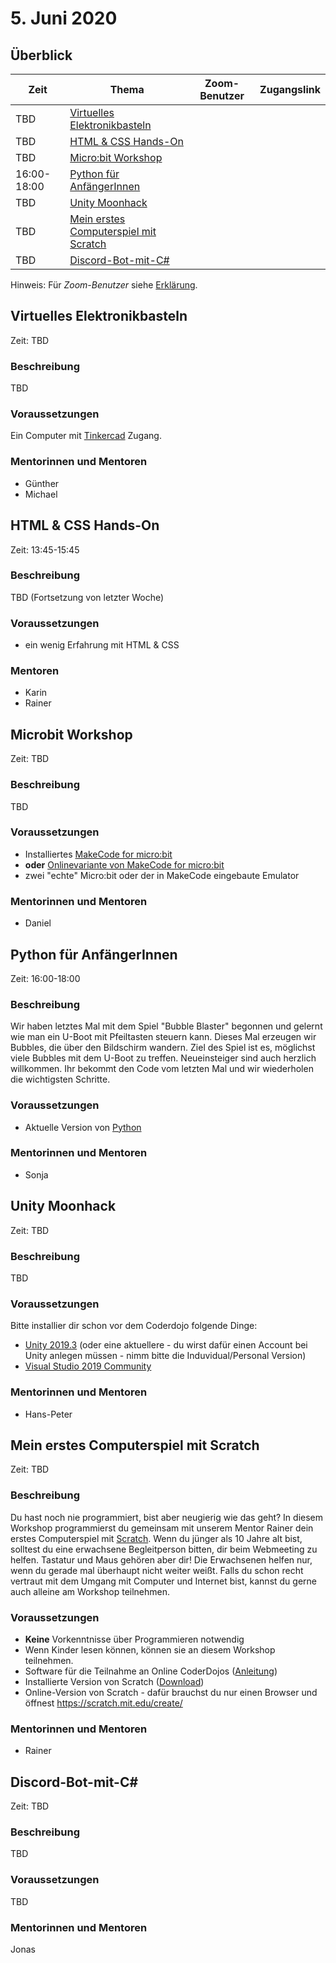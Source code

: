 # 5. Juni 2020


## Überblick

| Zeit        | Thema                                                                   | Zoom-Benutzer | Zugangslink                                       |
|-------------|-------------------------------------------------------------------------|---------------|---------------------------------------------------|
| TBD         | [Virtuelles Elektronikbasteln](#virtuelles-elektronikbasteln)           |         |   |
| TBD         | [HTML & CSS Hands-On](#html--css-hands-on)                              |         |   |
| TBD         | [Micro:bit Workshop](#microbit-workshop)                                |         |   |
| 16:00-18:00 | [Python für AnfängerInnen](#python-für-anfängerinnen)                   |         |   |
| TBD         | [Unity Moonhack](#unity-moonhack)                                       |         |   |
| TBD         | [Mein erstes Computerspiel mit Scratch](#mein-erstes-computerspiel-mit-scratch) | | |
| TBD         | [Discord-Bot-mit-C#](#discord-bot-mit-c) | | |


Hinweis: Für *Zoom-Benutzer* siehe [Erklärung](https://github.com/coderdojo-linz/coderdojo-online/blob/master/Zoom.md).


## Virtuelles Elektronikbasteln

Zeit: TBD

### Beschreibung

TBD

### Voraussetzungen

Ein Computer mit [Tinkercad](https://www.tinkercad.com) Zugang. 

### Mentorinnen und Mentoren

* Günther
* Michael


## HTML & CSS Hands-On

Zeit: 13:45-15:45

### Beschreibung

TBD (Fortsetzung von letzter Woche)

### Voraussetzungen

* ein wenig Erfahrung mit HTML & CSS

### Mentoren

* Karin
* Rainer


## Microbit Workshop

Zeit: TBD

### Beschreibung

TBD

### Voraussetzungen

* Installiertes [MakeCode for micro:bit](https://www.microsoft.com/store/apps/9pjc7sv48lcx)
* **oder** [Onlinevariante von MakeCode for micro:bit](https://makecode.microbit.org/)
* zwei "echte" Micro:bit oder der in MakeCode eingebaute Emulator

### Mentorinnen und Mentoren

* Daniel


## Python für AnfängerInnen

Zeit: 16:00-18:00

### Beschreibung

Wir haben letztes Mal mit dem Spiel "Bubble Blaster" begonnen und gelernt wie man ein U-Boot mit Pfeiltasten steuern kann. Dieses Mal erzeugen wir Bubbles, die über den Bildschirm wandern. Ziel des Spiel ist es, möglichst viele Bubbles mit dem U-Boot zu treffen.
Neueinsteiger sind auch herzlich willkommen. Ihr bekommt den Code vom letzten Mal und wir wiederholen die wichtigsten Schritte.

### Voraussetzungen

* Aktuelle Version von [Python](https://www.python.org/downloads/)

### Mentorinnen und Mentoren

* Sonja


## Unity Moonhack

Zeit: TBD

### Beschreibung

TBD

### Voraussetzungen

Bitte installier dir schon vor dem Coderdojo folgende Dinge:
- [Unity 2019.3](https://store.unity.com/) (oder eine aktuellere - du wirst dafür einen Account bei Unity anlegen müssen - nimm bitte die Induvidual/Personal Version) 
- [Visual Studio 2019 Community](https://visualstudio.microsoft.com/de/vs/unity-tools/)


### Mentorinnen und Mentoren

* Hans-Peter


## Mein erstes Computerspiel mit Scratch

Zeit: TBD

### Beschreibung

Du hast noch nie programmiert, bist aber neugierig wie das geht? In diesem Workshop programmierst du gemeinsam mit unserem Mentor Rainer dein erstes Computerspiel mit [Scratch](https://scratch.mit.edu/). Wenn du jünger als 10 Jahre alt bist, solltest du eine erwachsene Begleitperson bitten, dir beim Webmeeting zu helfen. Tastatur und Maus gehören aber dir! Die Erwachsenen helfen nur, wenn du gerade mal überhaupt nicht weiter weißt. Falls du schon recht vertraut mit dem Umgang mit Computer und Internet bist, kannst du gerne auch alleine am Workshop teilnehmen.

### Voraussetzungen

* **Keine** Vorkenntnisse über Programmieren notwendig
* Wenn Kinder lesen können, können sie an diesem Workshop teilnehmen.
* Software für die Teilnahme an Online CoderDojos ([Anleitung](https://linz.coderdojo.net/online-coderdojo-tipps.html))
* Installierte Version von Scratch ([Download](https://scratch.mit.edu/download))
* Online-Version von Scratch - dafür brauchst du nur einen Browser und öffnest https://scratch.mit.edu/create/

### Mentorinnen und Mentoren

* Rainer


## Discord-Bot-mit-C#

Zeit: TBD

### Beschreibung

TBD

### Voraussetzungen

TBD

### Mentorinnen und Mentoren

Jonas
